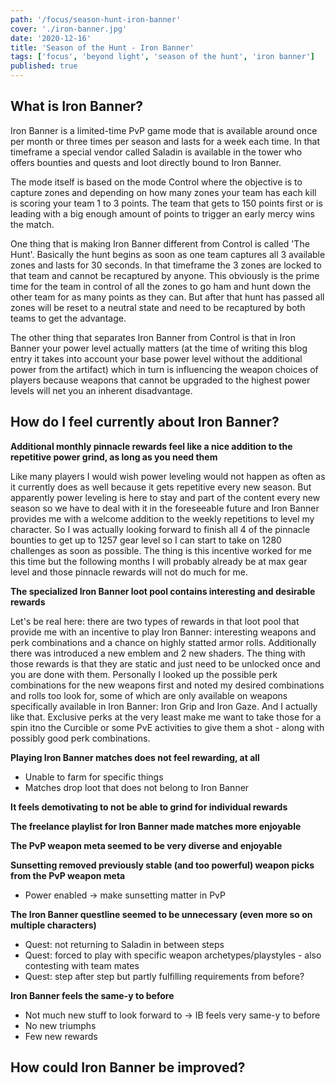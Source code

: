 ```yaml
---
path: '/focus/season-hunt-iron-banner'
cover: './iron-banner.jpg'
date: '2020-12-16'
title: 'Season of the Hunt - Iron Banner'
tags: ['focus', 'beyond light', 'season of the hunt', 'iron banner']
published: true
---
```


## What is Iron Banner?

Iron Banner is a limited-time PvP game mode that is available around once per month or three times per season and lasts for a week each time. In that timeframe a special vendor called Saladin is available in the tower who offers bounties and quests and loot directly bound to Iron Banner.

The mode itself is based on the mode Control where the objective is to capture zones and depending on how many zones your team has each kill is scoring your team 1 to 3 points. The team that gets to 150 points first or is leading with a big enough amount of points to trigger an early mercy wins the match.

One thing that is making Iron Banner different from Control is called 'The Hunt'. Basically the hunt begins as soon as one team captures all 3 available zones and lasts for 30 seconds. In that timeframe the 3 zones are locked to that team and cannot be recaptured by anyone. This obviously is the prime time for the team in control of all the zones to go ham and hunt down the other team for as many points as they can. But after that hunt has passed all zones will be reset to a neutral state and need to be recaptured by both teams to get the advantage.

The other thing that separates Iron Banner from Control is that in Iron Banner your power level actually matters (at the time of writing this blog entry it takes into account your base power level without the additional power from the artifact) which in turn is influencing the weapon choices of players because weapons that cannot be upgraded to the highest power levels will net you an inherent disadvantage.

## How do I feel currently about Iron Banner?

**Additional monthly pinnacle rewards feel like a nice addition to the repetitive power grind, as long as you need them**

Like many players I would wish power leveling would not happen as often as it currently does as well because it gets repetitive every new season. But apparently power leveling is here to stay and part of the content every new season so we have to deal with it in the foreseeable future and Iron Banner provides me with a welcome addition to the weekly repetitions to level my character. So I was actually looking forward to finish all 4 of the pinnacle bounties to get up to 1257 gear level so I can start to take on 1280 challenges as soon as possible. The thing is this incentive worked for me this time but the following months I will probably already be at max gear level and those pinnacle rewards will not do much for me.

**The specialized Iron Banner loot pool contains interesting and desirable rewards**

Let's be real here: there are two types of rewards in that loot pool that provide me with an incentive to play Iron Banner: interesting weapons and perk combinations and a chance on highly statted armor rolls. Additionally there was introduced a new emblem and 2 new shaders. The thing with those rewards is that they are static and just need to be unlocked once and you are done with them. Personally I looked up the possible perk combinations for the new weapons first and noted my desired combinations and rolls too look for, some of which are only available on weapons specifically available in Iron Banner: Iron Grip and Iron Gaze. And I actually like that. Exclusive perks at the very least make me want to take those for a spin itno the Curcible or some PvE activities to give them a shot - along with possibly good perk combinations.

**Playing Iron Banner matches does not feel rewarding, at all**

- Unable to farm for specific things
- Matches drop loot that does not belong to Iron Banner

**It feels demotivating to not be able to grind for individual rewards**

**The freelance playlist for Iron Banner made matches more enjoyable**

**The PvP weapon meta seemed to be very diverse and enjoyable**

**Sunsetting removed previously stable (and too powerful) weapon picks from the PvP weapon meta**

- Power enabled -> make sunsetting matter in PvP

**The Iron Banner questline seemed to be unnecessary (even more so on multiple characters)**

- Quest: not returning to Saladin in between steps
- Quest: forced to play with specific weapon archetypes/playstyles - also contesting with team mates
- Quest: step after step but partly fulfilling requirements from before?

**Iron Banner feels the same-y to before**

- Not much new stuff to look forward to -> IB feels very same-y to before
- No new triumphs
- Few new rewards

## How could Iron Banner be improved?
